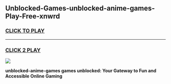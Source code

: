 
## Unblocked-Games-unblocked-anime-games-Play-Free-xnwrd
<h3>
<a href="https://premium76.site?title=unblocked-anime-games&ref=10A">CLICK TO PLAY</a></h3>
<hr>

<h3>
<a href="https://premium76.site?title=unblocked-anime-games&ref=10A">CLICK 2 PLAY</a>
  
</h3>

<a href="https://premium76.site?title=unblocked-anime-games&ref=10A"><img src="https://clearcache.store/games.png"></a>


**unblocked-anime-games games unblocked: Your Gateway to Fun and Accessible Online Gaming**
